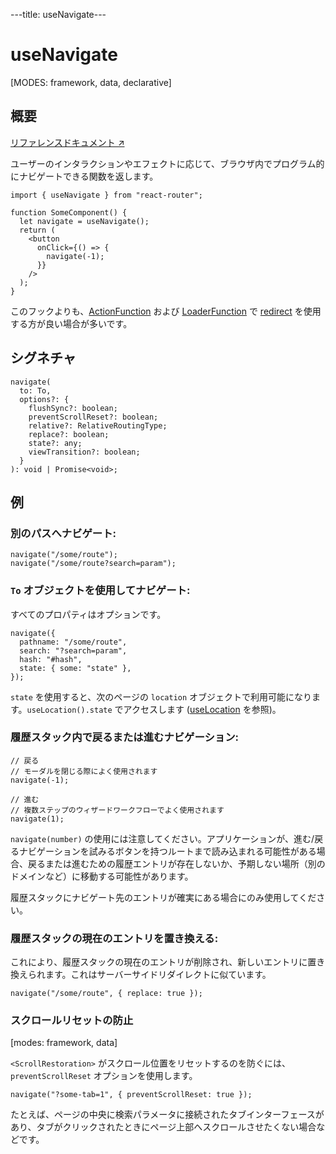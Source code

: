 ---title: useNavigate---

# useNavigate

[MODES: framework, data, declarative]

## 概要

[リファレンスドキュメント ↗](https://api.reactrouter.com/v7/functions/react_router.useNavigate.html)

ユーザーのインタラクションやエフェクトに応じて、ブラウザ内でプログラム的にナビゲートできる関数を返します。

```tsx
import { useNavigate } from "react-router";

function SomeComponent() {
  let navigate = useNavigate();
  return (
    <button
      onClick={() => {
        navigate(-1);
      }}
    />
  );
}
```

このフックよりも、[ActionFunction](https://api.reactrouter.com/v7/interfaces/react_router.ActionFunction.html) および [LoaderFunction](https://api.reactrouter.com/v7/types/react_router.LoaderFunction.html) で [redirect](../utils/redirect) を使用する方が良い場合が多いです。

## シグネチャ

```tsx
navigate(
  to: To,
  options?: {
    flushSync?: boolean;
    preventScrollReset?: boolean;
    relative?: RelativeRoutingType;
    replace?: boolean;
    state?: any;
    viewTransition?: boolean;
  }
): void | Promise<void>;
```

## 例

### 別のパスへナビゲート:

```tsx
navigate("/some/route");
navigate("/some/route?search=param");
```

### `To` オブジェクトを使用してナビゲート:

すべてのプロパティはオプションです。

```tsx
navigate({
  pathname: "/some/route",
  search: "?search=param",
  hash: "#hash",
  state: { some: "state" },
});
```

`state` を使用すると、次のページの `location` オブジェクトで利用可能になります。`useLocation().state` でアクセスします ([useLocation](./useLocation) を参照)。

### 履歴スタック内で戻るまたは進むナビゲーション:

```tsx
// 戻る
// モーダルを閉じる際によく使用されます
navigate(-1);

// 進む
// 複数ステップのウィザードワークフローでよく使用されます
navigate(1);
```

`navigate(number)` の使用には注意してください。アプリケーションが、進む/戻るナビゲーションを試みるボタンを持つルートまで読み込まれる可能性がある場合、戻るまたは進むための履歴エントリが存在しないか、予期しない場所（別のドメインなど）に移動する可能性があります。

履歴スタックにナビゲート先のエントリが確実にある場合にのみ使用してください。

### 履歴スタックの現在のエントリを置き換える:

これにより、履歴スタックの現在のエントリが削除され、新しいエントリに置き換えられます。これはサーバーサイドリダイレクトに似ています。

```tsx
navigate("/some/route", { replace: true });
```

### スクロールリセットの防止

[modes: framework, data]

`<ScrollRestoration>` がスクロール位置をリセットするのを防ぐには、`preventScrollReset` オプションを使用します。

```tsx
navigate("?some-tab=1", { preventScrollReset: true });
```

たとえば、ページの中央に検索パラメータに接続されたタブインターフェースがあり、タブがクリックされたときにページ上部へスクロールさせたくない場合などです。